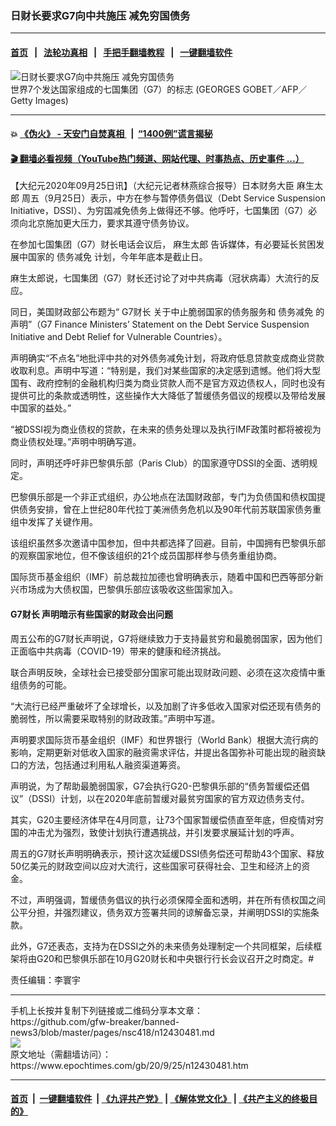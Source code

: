 ### 日财长要求G7向中共施压 减免穷国债务
------------------------

#### [首页](https://github.com/gfw-breaker/banned-news3/blob/master/README.md) &nbsp;&nbsp;|&nbsp;&nbsp; [法轮功真相](https://github.com/begood0513/basic/blob/master/README.md)  &nbsp;&nbsp;|&nbsp;&nbsp; [手把手翻墙教程](https://github.com/gfw-breaker/guides/wiki)  &nbsp;&nbsp;|&nbsp;&nbsp; [一键翻墙软件](https://github.com/gfw-breaker/nogfw/blob/master/README.md)  



<div><img alt="日财长要求G7向中共施压 减免穷国债务" class="attachment-djy_600_400 size-djy_600_400 wp-post-image" src="https://i.epochtimes.com/assets/uploads/2020/06/G7.jpg"/>
<div class="caption">
 世界7个发达国家组成的七国集团（G7）的标志 (GEORGES GOBET／AFP／Getty Images)
</div></div><hr/>

#### 💥 [《伪火》 - 天安门自焚真相 ](http://158.247.195.190:10000/videos/blog/weihuo.html)&nbsp; |&nbsp; [“1400例”谎言揭秘  ](http://158.247.195.190:10000/videos/blog/jiexi1400.html)

#### [ 🎬  翻墙必看视频（YouTube热门频道、网站代理、时事热点、历史事件 ...）](https://github.com/gfw-breaker/links/blob/master/banned.md)

<div><p>
 【大纪元2020年09月25日讯】（大纪元记者林燕综合报导）日本财务大臣
 <ok href="https://www.epochtimes.com/gb/tag/%E9%BA%BB%E7%94%9F%E5%A4%AA%E9%83%8E.html">
  麻生太郎
 </ok>
 周五（9月25日）表示，中方在参与暂停债务倡议（Debt Service Suspension Initiative，DSSI）、为穷国减免债务上做得还不够。他呼吁，七国集团（G7）必须向北京施加更大压力，要求其遵守债务协议。
</p>
<p>
 在参加七国集团（G7）财长电话会议后，
 <ok href="https://www.epochtimes.com/gb/tag/%E9%BA%BB%E7%94%9F%E5%A4%AA%E9%83%8E.html">
  麻生太郎
 </ok>
 告诉媒体，有必要延长贫困发展中国家的
 <ok href="https://www.epochtimes.com/gb/tag/%E5%80%BA%E5%8A%A1%E5%87%8F%E5%85%8D.html">
  债务减免
 </ok>
 计划，今年年底本是截止日。
</p>
<p>
 麻生太郎说，七国集团（G7）财长还讨论了对中共病毒（冠状病毒）大流行的反应。
</p>
<p>
 同日，美国财政部公布题为“
 <ok href="https://www.epochtimes.com/gb/tag/g7%E8%B4%A2%E9%95%BF.html">
  G7财长
 </ok>
 关于中止脆弱国家的债务服务和
 <ok href="https://www.epochtimes.com/gb/tag/%E5%80%BA%E5%8A%A1%E5%87%8F%E5%85%8D.html">
  债务减免
 </ok>
 的声明”（G7 Finance Ministers’ Statement on the Debt Service Suspension Initiative and Debt Relief for Vulnerable Countries）。
</p>
<p>
 声明确实“不点名”地批评中共的对外债务减免计划，将政府低息贷款变成商业贷款收取利息。声明中写道：“特别是，我们对某些国家的决定感到遗憾。他们将大型国有、政府控制的金融机构归类为商业贷款人而不是官方双边债权人，同时也没有提供可比的条款或透明性，这些操作大大降低了暂缓债务倡议的规模以及带给发展中国家的益处。”
</p>
<p>
 “被DSSI视为商业债权的贷款，在未来的债务处理以及执行IMF政策时都将被视为商业债权处理。”声明中明确写道。
</p>
<p>
 同时，声明还呼吁非巴黎俱乐部（Paris Club）的国家遵守DSSI的全面、透明规定。
</p>
<p>
 巴黎俱乐部是一个非正式组织，办公地点在法国财政部，专门为负债国和债权国提供债务安排，曾在上世纪80年代拉丁美洲债务危机以及90年代前苏联国家债务重组中发挥了关键作用。
</p>
<p>
 该组织虽然多次邀请中国参加，但中共都选择了回避。目前，中国拥有巴黎俱乐部的观察国家地位，但不像该组织的21个成员国那样参与债务重组协商。
</p>
<p>
 国际货币基金组织（IMF）前总裁拉加德也曾明确表示，随着中国和巴西等部分新兴市场成为大债权国，巴黎俱乐部应该吸收这些国家加入。
</p>
<h4>
 <ok href="https://www.epochtimes.com/gb/tag/g7%E8%B4%A2%E9%95%BF.html">
  G7财长
 </ok>
 声明暗示有些国家的财政会出问题
</h4>
<p>
 周五公布的G7财长声明说，G7将继续致力于支持最贫穷和最脆弱国家，因为他们正面临中共病毒（COVID-19）带来的健康和经济挑战。
</p>
<p>
 联合声明反映，全球社会已接受部分国家可能出现财政问题、必须在这次疫情中重组债务的可能。
</p>
<p>
 “大流行已经严重破坏了全球增长，以及加剧了许多低收入国家对偿还现有债务的脆弱性，所以需要采取特别的财政政策。”声明中写道。
</p>
<p>
 声明要求国际货币基金组织（IMF）和世界银行（World Bank）根据大流行病的影响，定期更新对低收入国家的融资需求评估，并提出各国弥补可能出现的融资缺口的方法，包括通过利用私人融资渠道筹资。
</p>
<p>
 声明说，为了帮助最脆弱国家，G7会执行G20-巴黎俱乐部的“债务暂缓偿还倡议”（DSSI）计划，以在2020年底前暂缓对最贫穷国家的官方双边债务支付。
</p>
<p>
 其实，G20主要经济体早在4月同意，让73个国家暂缓偿债直至年底，但疫情对穷国的冲击尤为强烈，致使计划执行遭遇挑战，并引发要求展延计划的呼声。
</p>
<p>
 周五的G7财长声明明确表示，预计这次延缓DSSI债务偿还可帮助43个国家、释放50亿美元的财政空间以应对大流行，这些国家可获得社会、卫生和经济上的资金。
</p>
<p>
 不过，声明强调，暂缓债务倡议的执行必须保障全面和透明，并在所有债权国之间公平分担，并强烈建议，债务双方签署共同的谅解备忘录，并阐明DSSI的实施条款。
</p>
<p>
 此外，G7还表态，支持为在DSSI之外的未来债务处理制定一个共同框架，后续框架将由G20和巴黎俱乐部在10月G20财长和中央银行行长会议召开之时商定。#
</p>
<p>
 责任编辑：李寰宇
</p>
</div>
<hr/>
手机上长按并复制下列链接或二维码分享本文章：<br/>
https://github.com/gfw-breaker/banned-news3/blob/master/pages/nsc418/n12430481.md <br/>
<a href='https://github.com/gfw-breaker/banned-news3/blob/master/pages/nsc418/n12430481.md'><img src='https://github.com/gfw-breaker/banned-news3/blob/master/pages/nsc418/n12430481.md.png'/></a> <br/>
原文地址（需翻墙访问）：https://www.epochtimes.com/gb/20/9/25/n12430481.htm


------------------------
#### [首页](https://github.com/gfw-breaker/banned-news3/blob/master/README.md) &nbsp;|&nbsp; [一键翻墙软件](https://github.com/gfw-breaker/nogfw/blob/master/README.md) &nbsp;| [《九评共产党》](https://github.com/gfw-breaker/9ping.md/blob/master/README.md#九评之一评共产党是什么) | [《解体党文化》](https://github.com/gfw-breaker/jtdwh.md/blob/master/README.md) | [《共产主义的终极目的》](https://github.com/gfw-breaker/gczydzjmd.md/blob/master/README.md)


<img src='http://gfw-breaker.win/banned-news3/pages/nsc418/n12430481.md' width='0px' height='0px'/>